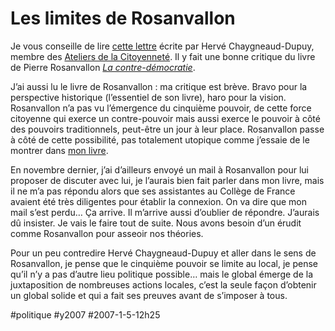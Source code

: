 # Les limites de Rosanvallon

Je vous conseille de lire [cette lettre](http://blog.tcrouzet.com/images_tc/ac.pdf) écrite par Hervé Chaygneaud-Dupuy, membre des [Ateliers de la Citoyenneté](http://www.ateliersdelacitoyennete.net). Il y fait une bonne critique du livre de Pierre Rosanvallon [*La contre-démocratie*](../../2006/10/la-contre-democratie.md).

J’ai aussi lu le livre de Rosanvallon : ma critique est brève. Bravo pour la perspective historique (l’essentiel de son livre), haro pour la vision. Rosanvallon n’a pas vu l’émergence du cinquième pouvoir, de cette force citoyenne qui exerce un contre-pouvoir mais aussi exerce le pouvoir à côté des pouvoirs traditionnels, peut-être un jour à leur place. Rosanvallon passe à côté de cette possibilité, pas totalement utopique comme j’essaie de le montrer dans [mon livre](http://blog.tcrouzet.com/).

En novembre dernier, j’ai d’ailleurs envoyé un mail à Rosanvallon pour lui proposer de discuter avec lui, je l’aurais bien fait parler dans mon livre, mais il ne m’a pas répondu alors que ses assistantes au Collège de France avaient été très diligentes pour établir la connexion. On va dire que mon mail s’est perdu… Ça arrive. Il m’arrive aussi d’oublier de répondre. J’aurais dû insister. Je vais le faire tout de suite. Nous avons besoin d’un érudit comme Rosanvallon pour asseoir nos théories.

Pour un peu contredire Hervé Chaygneaud-Dupuy et aller dans le sens de Rosanvallon, je pense que le cinquième pouvoir se limite au local, je pense qu’il n’y a pas d’autre lieu politique possible… mais le global émerge de la juxtaposition de nombreuses actions locales, c’est la seule façon d’obtenir un global solide et qui a fait ses preuves avant de s’imposer à tous.

#politique #y2007 #2007-1-5-12h25
